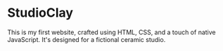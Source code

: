 # StudioClay
This is my first website, crafted using HTML, CSS, and a touch of native JavaScript. It's designed for a fictional ceramic studio.
